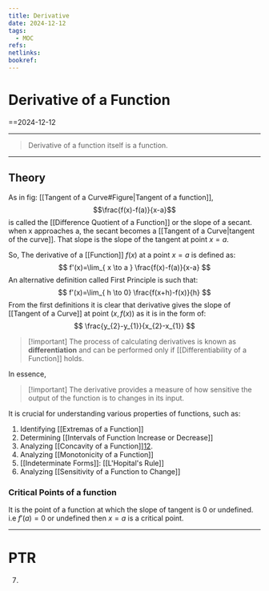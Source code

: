 ```yaml
---
title: Derivative
date: 2024-12-12
tags:
  - MOC
refs: 
netlinks: 
bookref:
---
```

# Derivative of a Function
==2024-12-12

---
> Derivative of a function itself is a function.
---
## Theory
As in fig: [[Tangent of a Curve#Figure|Tangent of a function]],
$$\frac{f(x)-f(a)}{x-a}$$
is called the [[Difference Quotient of a Function]] or the slope of a secant.
when x approaches a, the secant becomes a [[Tangent of a Curve|tangent of the curve]]. That slope is the slope of the tangent at point $x=a$.


So, The derivative of a [[Function]] $f(x)$ at a point $x=a$ is defined as:
$$
f'(x)=\lim_{ x \to a } \frac{f(x)-f(a)}{x-a}
$$
An alternative definition called First Principle is such that:
$$
f'(x)=\lim_{ h \to 0} \frac{f(x+h)-f(x)}{h}
$$
From the first definitions it is clear that derivative gives the slope of [[Tangent of a Curve]] at point $(x,f(x))$ as it is in the form of:
$$
\frac{y_{2}-y_{1}}{x_{2}-x_{1}}
$$

> [!important] The process of calculating derivatives is known as **differentiation** and can be performed only if [[Differentiability of a Function]] holds.

In essence,
> [!important] The derivative provides a measure of how sensitive the output of the function is to changes in its input.

It is crucial for understanding various properties of functions, such as:
1. Identifying [[Extremas of a Function]]
2. Determining [[Intervals of Function Increase or Decrease]]
3. Analyzing [[Concavity of a Function]][1](https://study.com/academy/lesson/derivative-of-a-function-definition-example.html)[2](https://en.wikipedia.org/wiki/Differentiation_(mathematics)).
4. Analyzing [[Monotonicity of a Function]]
5. [[Indeterminate Forms]]: [[L'Hopital's Rule]]
6. Analyzing [[Sensitivity of a Function to Change]]

### Critical Points of a function
It is the point of a function at which the slope of tangent is 0 or undefined.
i.e $f'(a)=0$ or undefined then $x=a$ is a critical point.

---
# PTR

7. 
